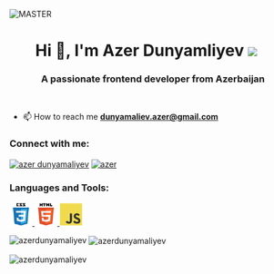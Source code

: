 ![MASTER](https://www.ilionx.com/wp-content/uploads/2020/09/NextGenIT_2048x660pix-1024x330.jpg)


<h1 align="center">Hi 👋, I'm Azer Dunyamliyev <img src = "https://raw.githubusercontent.com/TheDudeThatCode/TheDudeThatCode/master/Assets/Developer.gif" style = "width: 40px; display: inline-block;" data-target = "animated-image.originalImage"></img></h1>
<h3 align="center">A passionate frontend developer from Azerbaijan</h3>



<p align="left"> <a href="https://twitter.com/" target="blank"><img src="https://img.shields.io/twitter/follow/?logo=twitter&style=for-the-badge" alt=""/></a> </p>

- 📫 How to reach me **dunyamaliev.azer@gmail.com**

<h3 align="left">Connect with me:</h3>
<p align="left">
<a href="https://linkedin.com/in/azer dunyamaliyev" target="blank"><img align="center" src="https://raw.githubusercontent.com/rahuldkjain/github-profile-readme-generator/master/src/images/icons/Social/linked-in-alt.svg" alt="azer dunyamaliyev" height="30" width="40" /></a>
<a href="https://www.leetcode.com/azer" target="blank"><img align="center" src="https://raw.githubusercontent.com/rahuldkjain/github-profile-readme-generator/master/src/images/icons/Social/leet-code.svg" alt="azer" height="30" width="40" /></a>
</p>

<h3 align="left">Languages and Tools:</h3>
<p align="left"> <a href="https://www.w3schools.com/css/" target="_blank" rel="noreferrer"> <img src="https://raw.githubusercontent.com/devicons/devicon/master/icons/css3/css3-original-wordmark.svg" alt="css3" width="40" height="40"/> </a> <a href="https://www.w3.org/html/" target="_blank" rel="noreferrer"> <img src="https://raw.githubusercontent.com/devicons/devicon/master/icons/html5/html5-original-wordmark.svg" alt="html5" width="40" height="40"/> </a> <a href="https://developer.mozilla.org/en-US/docs/Web/JavaScript" target="_blank" rel="noreferrer"> <img src="https://raw.githubusercontent.com/devicons/devicon/master/icons/javascript/javascript-original.svg" alt="javascript" width="40" height="40"/> </a> </p>

<p><img align="left" src="https://github-readme-stats.vercel.app/api/top-langs?username=azerdunyamaliyev&show_icons=true&locale=en&layout=compact" alt="azerdunyamaliyev" /></p>

<p>&nbsp;<img align="center" src="https://github-readme-stats.vercel.app/api?username=azerdunyamaliyev&show_icons=true&locale=en" alt="azerdunyamaliyev" /></p>

<p><img align="center" src="https://github-readme-streak-stats.herokuapp.com/?user=azerdunyamaliyev&" alt="azerdunyamaliyev" /></p>
